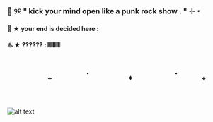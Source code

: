 ###  💢 ୨୧  " kick your mind open like a punk rock show . " ⊹・ 
####  📛 ★ your end is decided here : 
#### ♨️ ★   ?????? : 𝄃𝄃𝄂𝄂𝄀𝄁𝄃𝄂𝄂𝄃 
#  `　　⠀　₊　　　˙　　⠀⠀✦⠀　　　˙　　₊　　⠀　`
![alt text](https://i.pinimg.com/736x/df/8b/a4/df8ba4c50dfd21a4007b2e9c2cbce512.jpg)
<!--
**vitalityz/vitalityz** is a ✨ _special_ ✨ repository because its `README.md` (this file) appears on your GitHub profile.

Here are some ideas to get you started:

- " so, go ahead baby, run your mouth! " 
- links : https://rentry.co/vitalityz
- 👯 I’m looking to collaborate on ...
- 🤔 I’m looking for help with ...
- 💬 Ask me about ...
- 📫 How to reach me: ...
- 😄 Pronouns: ...
- ⚡ Fun fact: ...
-->
